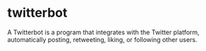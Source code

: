 # twitterbot
A Twitterbot is a program that integrates with the Twitter platform, automatically posting, retweeting, liking, or following other users.
